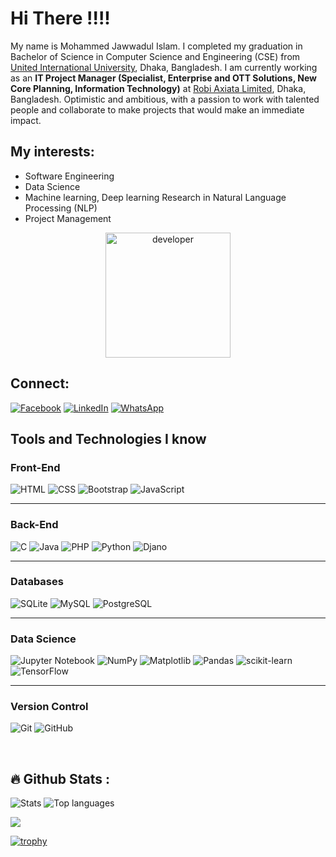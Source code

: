 # Hi There !!!!

My name is Mohammed Jawwadul Islam. I completed my graduation in Bachelor of Science in Computer Science and Engineering (CSE) from <a href="https://www.uiu.ac.bd/">United International University</a>, Dhaka, Bangladesh. I am currently working as an **IT Project Manager (Specialist, Enterprise and OTT Solutions, New Core Planning, Information Technology)** at <a href="https://www.robi.com.bd/en">Robi Axiata Limited</a>, Dhaka, Bangladesh. Optimistic and ambitious, with a passion to work with talented people and collaborate to make projects that would make an immediate impact. 

## My interests:
- Software Engineering
- Data Science
- Machine learning, Deep learning Research in Natural Language Processing (NLP)
- Project Management

<div id="header" align="center">
  <img src="https://media2.giphy.com/media/3kPDmoWdBpQPNhCnUG/giphy.gif?cid=ecf05e47hp1renlgjsrst74qdkf9gtk1a66h25wusm26x9as&rid=giphy.gif&ct=s" width="200"/ alt="developer">
</div>

## Connect:

[![Facebook](https://img.shields.io/badge/Facebook-%231877F2.svg?logo=Facebook&logoColor=white&style=for-the-badge)](https://www.facebook.com/Jawwad.Fida) [![LinkedIn](https://img.shields.io/badge/linkedin-%230077B5.svg?logo=linkedin&logoColor=white&style=for-the-badge)](https://www.linkedin.com/in/jawwadfida/) [![WhatsApp](https://img.shields.io/badge/WhatsApp-25D366?logo=whatsapp&logoColor=white&style=for-the-badge)](https://wa.me/01715199382)

## Tools and Technologies I know

### Front-End
![HTML](https://img.shields.io/badge/HTML-239120?style=for-the-badge&logo=html5&logoColor=white) ![CSS](https://img.shields.io/badge/CSS-239120?&style=for-the-badge&logo=css3&logoColor=white) ![Bootstrap](https://img.shields.io/badge/bootstrap-%23563D7C.svg?logo=bootstrap&logoColor=white&style=for-the-badge) ![JavaScript](https://img.shields.io/badge/javascript-%23323330.svg?logo=javascript&logoColor=%23F7DF1E&style=for-the-badge)

<hr>

### Back-End

![C](https://img.shields.io/badge/C-00599C?style=for-the-badge&logo=c&logoColor=white) ![Java](https://img.shields.io/badge/Java-ED8B00?style=for-the-badge&logo=java&logoColor=white) ![PHP](https://img.shields.io/badge/PHP-777BB4?style=for-the-badge&logo=php&logoColor=white) ![Python](https://img.shields.io/badge/Python-14354C?style=for-the-badge&logo=python&logoColor=white) ![Djano](https://img.shields.io/badge/Django-092E20?style=for-the-badge&logo=django&logoColor=white)

<hr>

### Databases
![SQLite](https://img.shields.io/badge/SQLite-07405E?style=for-the-badge&logo=sqlite&logoColor=white) ![MySQL](https://img.shields.io/badge/MySQL-00000F?style=for-the-badge&logo=mysql&logoColor=white) ![PostgreSQL](https://img.shields.io/badge/PostgreSQL-316192?style=for-the-badge&logo=postgresql&logoColor=white)

<hr>

### Data Science

![Jupyter Notebook](https://img.shields.io/badge/jupyter-%23FA0F00.svg?style=for-the-badge&logo=jupyter&logoColor=white)
![NumPy](https://img.shields.io/badge/numpy-%23013243.svg?style=for-the-badge&logo=numpy&logoColor=white)
![Matplotlib](https://img.shields.io/badge/Matplotlib-%23ffffff.svg?style=for-the-badge&logo=Matplotlib&logoColor=black)
![Pandas](https://img.shields.io/badge/pandas-%23150458.svg?style=for-the-badge&logo=pandas&logoColor=white)
![scikit-learn](https://img.shields.io/badge/scikit--learn-%23F7931E.svg?style=for-the-badge&logo=scikit-learn&logoColor=white)
![TensorFlow](https://img.shields.io/badge/TensorFlow-FF6F00?style=for-the-badge&logo=tensorflow&logoColor=white)

<hr>

### Version Control

![Git](https://img.shields.io/badge/git-%23F05033.svg?logo=git&logoColor=white&style=for-the-badge) ![GitHub](https://img.shields.io/badge/github-%23121011.svg?logo=github&logoColor=white&style=for-the-badge)

<br>

## :fire: Github Stats :

![Stats](https://github-readme-stats.vercel.app/api?username=Jawwad-Fida&theme=onedark&show_icons=true&hide_border=true&count_private=true) ![Top languages](https://github-readme-stats.vercel.app/api/top-langs/?username=Jawwad-Fida&theme=onedark&show_icons=true&hide_border=true&layout=compact)

[![](http://github-profile-summary-cards.vercel.app/api/cards/profile-details?username=Jawwad-Fida&theme=gruvbox)](https://github.com/vn7n24fzkq/github-profile-summary-cards)

[![trophy](https://github-profile-trophy.vercel.app/?username=Jawwad-Fida&theme=monokai&row=1&title=Stars,Commit,PR,Repositories)](https://github.com/ryo-ma/github-profile-trophy)


  

